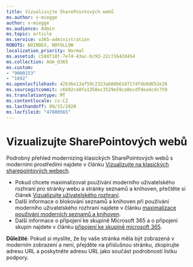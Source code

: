 ```yaml
---
title: Vizualizujte SharePointových webů
ms.author: v-miegge
author: v-miegge
ms.audience: Admin
ms.topic: article
ms.service: o365-administration
ROBOTS: NOINDEX, NOFOLLOW
localization_priority: Normal
ms.assetid: c508f18f-7e74-43ac-bc93-22c71642d454
ms.collection: Adm_O365
ms.custom:
- "9000153"
- "1692"
ms.openlocfilehash: 42b36e13af59c2323ab0db6107174f4b9d652e28
ms.sourcegitcommit: c6692ce0fa1358ec3529e59ca0ecdfdea4cdc759
ms.translationtype: MT
ms.contentlocale: cs-CZ
ms.lasthandoff: 09/15/2020
ms.locfileid: "47800565"
---
```

# <a name="modernize-your-sharepoint-sites"></a>Vizualizujte SharePointových webů

Podrobný přehled modernizing klasických SharePointových webů s moderními prostředími najdete v článku [Vizualizujte na klasických sharepointových webech](https://docs.microsoft.com/sharepoint/dev/transform/modernize-classic-sites).

* Pokud chcete maximalizovat používání moderního uživatelského rozhraní pro stránky webu a stránky seznamů a knihoven, přečtěte si článek [Vizualizujte uživatelského rozhraní](https://docs.microsoft.com/sharepoint/dev/transform/modernize-userinterface).
* Další informace o blokování seznamů a knihoven při používání moderního uživatelského rozhraní najdete v článku [maximalizace používání moderních seznamů a knihoven](https://docs.microsoft.com/sharepoint/dev/transform/modernize-userinterface-lists-and-libraries).
* Další informace o připojení ke skupině Microsoft 365 a o připojení skupin najdete v článku [připojení ke skupině microsoft 365](https://docs.microsoft.com/sharepoint/dev/transform/modernize-connect-to-office365-group).

**Důležité**: Pokud si myslíte, že by vaše stránka měla být zobrazená v moderním zobrazení a není, přejděte na příslušnou stránku, zkopírujte adresu URL a poskytněte adresu URL jako součást podrobností lístku podpory.
